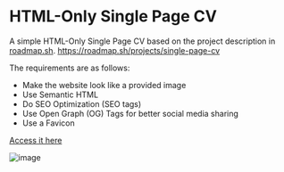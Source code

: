# HTML-Only Single Page CV

A simple HTML-Only Single Page CV based on the project description in <a href="https://roadmap.sh/projects/single-page-cv" target="_blank">roadmap.sh</a>. https://roadmap.sh/projects/single-page-cv

The requirements are as follows:
- Make the website look like a provided image
- Use Semantic HTML
- Do SEO Optimization (SEO tags)
- Use Open Graph (OG) Tags for better social media sharing
- Use a Favicon

<a href="https://antonymous1337.github.io/roadmap.sh_projects/001.%20Single%20Page%20CV/index.html" target="_blank">Access it here</a>

![image](https://github.com/user-attachments/assets/63d368f2-817d-4ac0-92a2-1af52291b40b)
